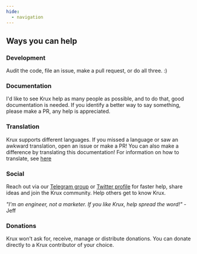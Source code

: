 ```yaml
---
hide:
  - navigation
---
```


## Ways you can help
### Development
Audit the code, file an issue, make a pull request, or do all three. :)

### Documentation
I'd like to see Krux help as many people as possible, and to do that, good documentation is needed. If you identify a better way to say something, please make a PR, any help is appreciated.

### Translation
Krux supports different languages. If you missed a language or saw an awkward translation, open an issue or make a PR! You can also make a difference by translating this documentation! For information on how to translate, see [here](https://github.com/selfcustody/krux/blob/main/i18n/README.md#translation)

### Social
Reach out via our [Telegram group](https://t.me/SC_Krux) or [Twitter profile](https://twitter.com/selfcustodykrux) for faster help, share ideas and join the Krux community.
Help others get to know Krux.

*"I'm an engineer, not a marketer. If you like Krux, help spread the word!"* - Jeff

### Donations

Krux won't ask for, receive, manage or distribute donations. You can donate directly to a Krux contributor of your choice.
